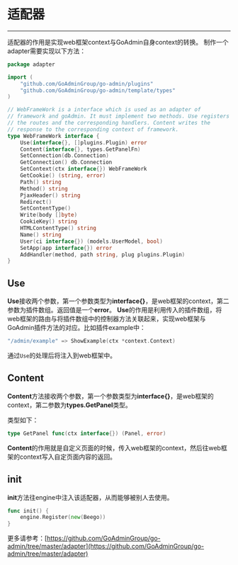 # 适配器
---

适配器的作用是实现web框架context与GoAdmin自身context的转换。
制作一个adapter需要实现以下方法：

```go
package adapter

import (
	"github.com/GoAdminGroup/go-admin/plugins"
	"github.com/GoAdminGroup/go-admin/template/types"
)

// WebFrameWork is a interface which is used as an adapter of
// framework and goAdmin. It must implement two methods. Use registers
// the routes and the corresponding handlers. Content writes the
// response to the corresponding context of framework.
type WebFrameWork interface {
	Use(interface{}, []plugins.Plugin) error
	Content(interface{}, types.GetPanelFn)
	SetConnection(db.Connection)
	GetConnection() db.Connection
	SetContext(ctx interface{}) WebFrameWork
	GetCookie() (string, error)
	Path() string
	Method() string
	PjaxHeader() string
	Redirect()
	SetContentType()
	Write(body []byte)
	CookieKey() string
	HTMLContentType() string
	Name() string
	User(ci interface{}) (models.UserModel, bool)
	SetApp(app interface{}) error
	AddHandler(method, path string, plug plugins.Plugin)
}
```

## Use

**Use**接收两个参数，第一个参数类型为**interface{}**，是web框架的context，第二参数为插件数组。返回值是一个**error**。
**Use**的作用是利用传入的插件数组，将web框架的路由与将插件数组中的控制器方法关联起来，实现web框架与GoAdmin插件方法的对应。比如插件example中：

```go
"/admin/example" => ShowExample(ctx *context.Context)
```

通过```Use```的处理后将注入到web框架中。

## Content

**Content**方法接收两个参数，第一个参数类型为**interface{}**，是web框架的context，第二参数为**types.GetPanel**类型。

类型如下：

```go
type GetPanel func(ctx interface{}) (Panel, error)
```

**Content**的作用就是自定义页面的时候，传入web框架的context，然后往web框架的context写入自定页面内容的返回。

## init

**init**方法往engine中注入该适配器，从而能够被别人去使用。

```go
func init() {
	engine.Register(new(Beego))
}
```

更多请参考：[https://github.com/GoAdminGroup/go-admin/tree/master/adapter](https://github.com/GoAdminGroup/go-admin/tree/master/adapter)
